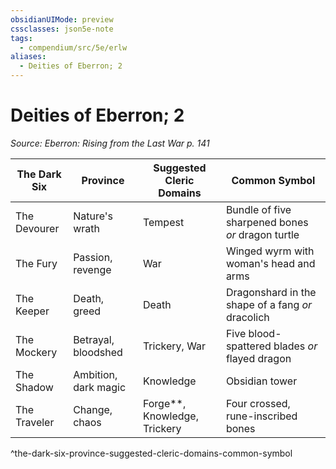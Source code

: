 ```yaml
---
obsidianUIMode: preview
cssclasses: json5e-note
tags:
  - compendium/src/5e/erlw
aliases:
  - Deities of Eberron; 2
---
```

# Deities of Eberron; 2
*Source: Eberron: Rising from the Last War p. 141* 

| The Dark Six | Province | Suggested Cleric Domains | Common Symbol |
|--------------|----------|--------------------------|---------------|
| The Devourer | Nature's wrath | Tempest | Bundle of five sharpened bones *or* dragon turtle |
| The Fury | Passion, revenge | War | Winged wyrm with woman's head and arms |
| The Keeper | Death, greed | Death | Dragonshard in the shape of a fang *or* dracolich |
| The Mockery | Betrayal, bloodshed | Trickery, War | Five blood-spattered blades *or* flayed dragon |
| The Shadow | Ambition, dark magic | Knowledge | Obsidian tower |
| The Traveler | Change, chaos | Forge**, Knowledge, Trickery | Four crossed, rune-inscribed bones |
^the-dark-six-province-suggested-cleric-domains-common-symbol
